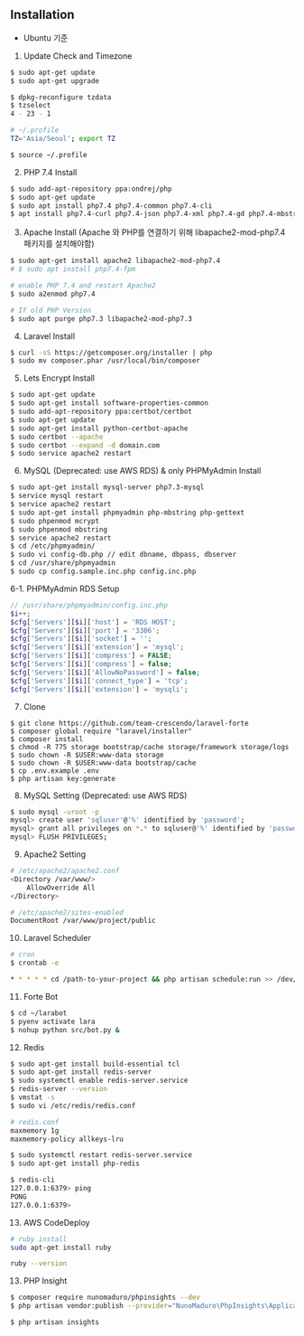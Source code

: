 ## Installation
- Ubuntu 기준

1. Update Check and Timezone
```bash
$ sudo apt-get update
$ sudo apt-get upgrade

$ dpkg-reconfigure tzdata
$ tzselect
4 - 23 - 1 

# ~/.profile
TZ='Asia/Seoul'; export TZ 

$ source ~/.profile
```

2. PHP 7.4 Install
```bash
$ sudo add-apt-repository ppa:ondrej/php 
$ sudo apt-get update
$ sudo apt install php7.4 php7.4-common php7.4-cli
$ apt install php7.4-curl php7.4-json php7.4-xml php7.4-gd php7.4-mbstring php7.4-intl php7.4-bcmath php7.4-bz2 php7.4-readline php7.4-zip
```

3. Apache Install (Apache 와 PHP를 연결하기 위해 libapache2-mod-php7.4 패키지를 설치해야함)
```bash
$ sudo apt-get install apache2 libapache2-mod-php7.4
# $ sudo apt install php7.4-fpm

# enable PHP 7.4 and restart Apache2
$ sudo a2enmod php7.4

# If old PHP Version
$ sudo apt purge php7.3 libapache2-mod-php7.3
```

4. Laravel Install
```bash
$ curl -sS https://getcomposer.org/installer | php
$ sudo mv composer.phar /usr/local/bin/composer
```

5. Lets Encrypt Install
```bash
$ sudo apt-get update
$ sudo apt-get install software-properties-common
$ sudo add-apt-repository ppa:certbot/certbot
$ sudo apt-get update
$ sudo apt-get install python-certbot-apache
$ sudo certbot --apache
$ sudo certbot --expand -d domain.com
$ sudo service apache2 restart
```

6. MySQL (Deprecated: use AWS RDS) & only PHPMyAdmin Install
```bash
$ sudo apt-get install mysql-server php7.3-mysql
$ service mysql restart
$ service apache2 restart
$ sudo apt-get install phpmyadmin php-mbstring php-gettext
$ sudo phpenmod mcrypt
$ sudo phpenmod mbstring
$ service apache2 restart
$ cd /etc/phpmyadmin/
$ sudo vi config-db.php // edit dbname, dbpass, dbserver
$ cd /usr/share/phpmyadmin
$ sudo cp config.sample.inc.php config.inc.php
```

6-1. PHPMyAdmin RDS Setup
```php
// /usr/share/phpmyadmin/config.inc.php
$i++;
$cfg['Servers'][$i]['host'] = 'RDS HOST';
$cfg['Servers'][$i]['port'] = '3306';
$cfg['Servers'][$i]['socket'] = '';
$cfg['Servers'][$i]['extension'] = 'mysql';
$cfg['Servers'][$i]['compress'] = FALSE;
$cfg['Servers'][$i]['compress'] = false;
$cfg['Servers'][$i]['AllowNoPassword'] = false;
$cfg['Servers'][$i]['connect_type'] = 'tcp';
$cfg['Servers'][$i]['extension'] = 'mysqli';
```

7. Clone
```
$ git clone https://github.com/team-crescendo/laravel-forte
$ composer global require "laravel/installer"
$ composer install
$ chmod -R 775 storage bootstrap/cache storage/framework storage/logs
$ sudo chown -R $USER:www-data storage
$ sudo chown -R $USER:www-data bootstrap/cache
$ cp .env.example .env
$ php artisan key:generate
```

8. MySQL Setting (Deprecated: use AWS RDS)
```bash
$ sudo mysql -uroot -p
mysql> create user 'sqluser'@'%' identified by 'password';
mysql> grant all privileges on *.* to sqluser@'%' identified by 'password' with grant option;
mysql> FLUSH PRIVILEGES;
```

9. Apache2 Setting
```bash
# /etc/apache2/apache2.conf
<Directory /var/www/>
    AllowOverride All
</Directory>

# /etc/apache2/sites-enabled
DocumentRoot /var/www/project/public
```

10. Laravel Scheduler
```bash
# cron
$ crontab -e

* * * * * cd /path-to-your-project && php artisan schedule:run >> /dev/null 2>&1
```

11. Forte Bot
```bash
$ cd ~/larabot
$ pyenv activate lara
$ nohup python src/bot.py &
```

12. Redis
```bash
$ sudo apt-get install build-essential tcl
$ sudo apt-get install redis-server
$ sudo systemctl enable redis-server.service
$ redis-server --version
$ vmstat -s
$ sudo vi /etc/redis/redis.conf

# redis.conf
maxmemory 1g
maxmemory-policy allkeys-lru

$ sudo systemctl restart redis-server.service
$ sudo apt-get install php-redis

$ redis-cli
127.0.0.1:6379> ping
PONG
127.0.0.1:6379>
```

13. AWS CodeDeploy
```bash
# ruby install
sudo apt-get install ruby

ruby --version
```

13. PHP Insight
```bash
$ composer require nunomaduro/phpinsights --dev
$ php artisan vendor:publish --provider="NunoMaduro\PhpInsights\Application\Adapters\Laravel\InsightsServiceProvider"

$ php artisan insights
```
